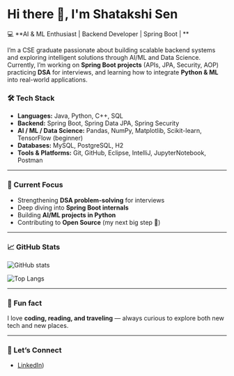 # Hi there 👋, I'm Shatakshi Sen  

💻 **AI & ML Enthusiast | Backend Developer | Spring Boot | **  

I’m a CSE graduate passionate about building scalable backend systems and exploring intelligent solutions through AI/ML and Data Science. 
Currently, I’m working on **Spring Boot projects** (APIs, JPA, Security, AOP) practicing **DSA** for interviews, and learning how to integrate **Python & ML** into real-world applications.

### 🛠️ Tech Stack  
- **Languages:** Java, Python, C++, SQL  
- **Backend:** Spring Boot, Spring Data JPA, Spring Security
- **AI / ML / Data Science:** Pandas, NumPy, Matplotlib, Scikit-learn, TensorFlow (beginner)
- **Databases:** MySQL, PostgreSQL, H2  
- **Tools & Platforms:** Git, GitHub, Eclipse, IntelliJ, JupyterNotebook, Postman  

---

### 📌 Current Focus  
- Strengthening **DSA problem-solving** for interviews  
- Deep diving into **Spring Boot internals**
- Building **AI/ML projects in Python**
- Contributing to **Open Source** (my next big step 🚀)  

---

### 📈 GitHub Stats  
![GitHub stats](https://github-readme-stats.vercel.app/api?username=senChronize&show_icons=true&theme=tokyonight)  

![Top Langs](https://github-readme-stats.vercel.app/api/top-langs/?username=senChronize&layout=compact&theme=tokyonight)  

---

### 🌱 Fun fact  
I love **coding, reading, and traveling** — always curious to explore both new tech and new places.  

---

### 🤝 Let’s Connect  
- [LinkedIn](https://www.linkedin.com/in/shatakshi-sen-08b615228/))    
